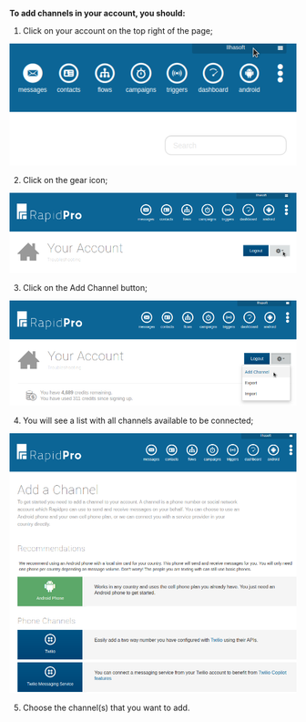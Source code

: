 **To add channels in your account, you should:**

1. Click on your account on the top right of the page;

![](/img/channel/account.png)

2. Click on the gear icon;

![](/img/channel/channel4.png)

3. Click on the Add Channel button;

![](/img/channel/channel3.png)

4. You will see a list with all channels available to be connected;

![](/img/channel/channel2.png)

5. Choose the channel(s) that you want to add.
